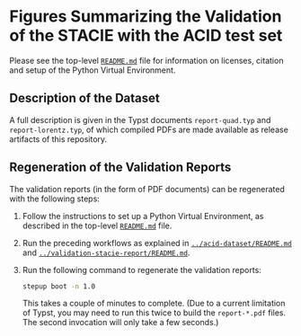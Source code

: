# Figures Summarizing the Validation of the STACIE with the ACID test set

Please see the top-level [`README.md`](../README.md) file
for information on licenses, citation and setup of the Python Virtual Environment.

## Description of the Dataset

A full description is given in the Typst documents `report-quad.typ` and `report-lorentz.typ`,
of which compiled PDFs are made available as release artifacts of this repository.

## Regeneration of the Validation Reports

The validation reports (in the form of PDF documents)
can be regenerated with the following steps:

1. Follow the instructions to set up a Python Virtual Environment,
   as described in the top-level [`README.md`](../README.md) file.

1. Run the preceding workflows as explained in
   [`../acid-dataset/README.md`](../acid-dataset/README.md)
   and [`../validation-stacie-report/README.md`](../validation-stacie-report/README.md).

1. Run the following command to regenerate the validation reports:

   ```bash
   stepup boot -n 1.0
   ```

   This takes a couple of minutes to complete.
   (Due to a current limitation of Typst,
   you may need to run this twice to build the `report-*.pdf` files.
   The second invocation will only take a few seconds.)
